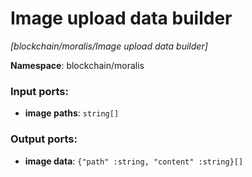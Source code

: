 # Image upload data builder

_[blockchain/moralis/Image upload data builder]_

__Namespace__: blockchain/moralis

### Input ports:

* __image paths__: ` string[] `

### Output ports:

* __image data__: ` {"path" :string, "content" :string}[] `

